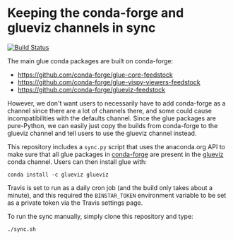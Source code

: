 # Keeping the conda-forge and glueviz channels in sync

[![Build Status](https://travis-ci.org/glue-viz/conda-sync.svg?branch=master)](https://travis-ci.org/glue-viz/conda-sync)

The main glue conda packages are built on conda-forge:

* https://github.com/conda-forge/glue-core-feedstock
* https://github.com/conda-forge/glue-vispy-viewers-feedstock
* https://github.com/conda-forge/glueviz-feedstock

However, we don't want users to necessarily have to add conda-forge as a channel since there are a lot of channels there, and some could cause incompatibilities with the defaults channel. Since the glue packages are pure-Python, we can easily just copy the builds from conda-forge to the glueviz channel and tell users to use the glueviz channel instead.

This repository includes a ``sync.py`` script that uses the anaconda.org API to make sure that all glue packages in [conda-forge](https://anaconda.org/conda-forge) are present in the [glueviz](https://anaconda.org/glueviz) conda channel. Users can then install glue with:

    conda install -c glueviz glueviz

Travis is set to run as a daily cron job (and the build only takes about a minute), and this required the ``BINSTAR_TOKEN`` environment variable to be set as a private token via the Travis settings page.

To run the sync manually, simply clone this repository and type:

    ./sync.sh
